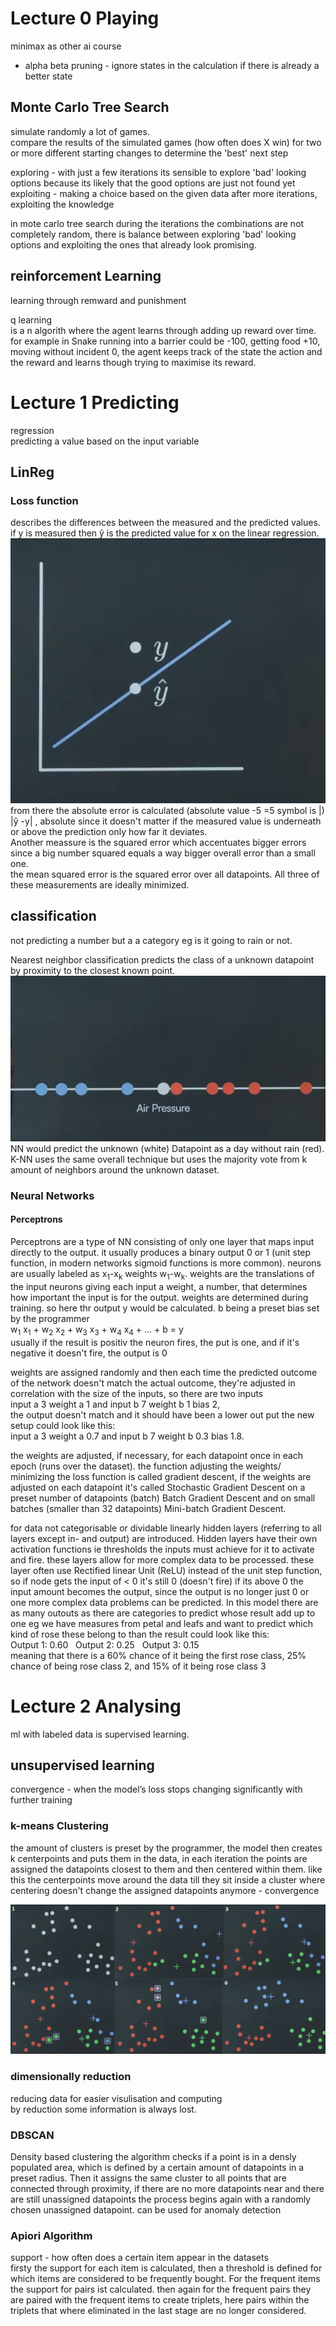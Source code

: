 # Lecture 0 Playing
minimax as other ai course
* alpha beta pruning - ignore states in the calculation if there is already a better state 
## Monte Carlo Tree Search
simulate randomly a lot of games.  
compare the results of the simulated games (how often does X win) for two or more different starting changes to determine the 'best' next step  

exploring - with just a few iterations its sensible to explore 'bad' looking options because its likely that the good options are just not found yet   
exploiting - making a choice based on the given data after more iterations, exploiting the knowledge   

in mote carlo tree search during the iterations the combinations are not completely random, there is balance between exploring 'bad' looking options and exploiting the ones that already look promising.  

## reinforcement Learning
learning through remward and punishment  

q learning  
is a n algorith where the agent learns through adding up reward over time. for example in Snake running into a barrier could be -100, getting food +10, moving without incident 0, the agent keeps track of the state the action and the reward and learns though trying to maximise its reward.  

# Lecture 1 Predicting
regression  
predicting a value based on the input variable  
## LinReg

### Loss function  
describes the differences between the measured and the predicted values. if y is measured then ŷ is the predicted value for x on the linear regression. 
![loss function](./pics/loss_function.png)
from there the absolute error is calculated (absolute value -5 =5 symbol is |) |ŷ -y| , absolute since it doesn't matter if the measured value is underneath or above the prediction only how far it deviates.   
Another meassure is the squared error which accentuates bigger errors since a big number squared equals a way bigger overall error than a small one.  
the mean squared error is the squared error over all datapoints. All three of these measurements are ideally minimized.

## classification
not predicting a number but a a category eg is it going to rain or not.  

Nearest neighbor classification predicts the class of a unknown datapoint by proximity to the closest known point.
![Neirest Neighbor](./pics/NN.png)
NN would predict the unknown (white) Datapoint as a day without rain (red).   
K-NN uses the same overall technique but uses the majority vote from k amount of neighbors around the unknown dataset.  

### Neural Networks
#### Perceptrons

Perceptrons are a type of NN consisting of only one layer that maps input directly to the output. it usually produces a binary output 0 or 1 (unit step function, in modern networks sigmoid functions is more common). neurons are usually labeled as x<sub>1</sub>-x<sub>k</sub> weights w<sub>1</sub>-w<sub>k</sub>. weights are the translations of the input neurons giving each input a weight, a number, that determines how important the input is for the output. weights are determined during training. so here thr output y would be calculated. b being a preset bias set by the programmer  
w<sub>1</sub> x<sub>1</sub> + w<sub>2</sub> x<sub>2</sub> + w<sub>3</sub> x<sub>3</sub> + w<sub>4</sub> x<sub>4</sub> + ... + b = y   
usually if the result is positiv the neuron fires, the put is one, and if it's negative it doesn't fire, the output is 0    

weights are assigned randomly and then each time the predicted outcome of the network doesn't match the actual outcome, they're adjusted in correlation with the size of the inputs, so there are two inputs   
input a 3 weight a 1 and input b 7 weight b 1 bias 2,   
the output doesn't match and it should have been a lower out put the new setup could look like this:   
input a 3 weight a 0.7 and input b 7 weight b 0.3 bias 1.8.   

the weights are adjusted, if necessary, for each datapoint once in each epoch (runs over the dataset). the function adjusting the weights/ minimizing the loss function is called gradient descent, if the weights are adjusted on each datapoint it's called Stochastic Gradient Descent on a preset number of datapoints (batch) Batch Gradient Descent and on small batches (smaller than 32 datapoints) Mini-batch Gradient Descent.   

for data not categorisable or dividable linearly hidden layers (referring to all layers except in- and output) are introduced. Hidden layers have their own activation functions ie thresholds the inputs must achieve for it to activate and fire. these layers allow for more complex data to be processed. these layer often use Rectified linear Unit (ReLU) instead of the unit step function, so if node gets the input of < 0 it's still 0 (doesn't fire) if its above 0 the input amount becomes the output, since the output is no longer just 0 or one more complex data problems can be predicted. In this model there are as many outouts as there are categories to predict whose result add up to one eg we have measures from petal and leafs and want to predict which kind of rose these belong to than the result could look like this:   
Output 1: 0.60 &nbsp; Output 2: 0.25 &nbsp; Output 3: 0.15   
meaning that there is a 60% chance of it being the first rose class, 25% chance of being rose class 2, and 15% of it being rose class 3

# Lecture 2 Analysing
ml with labeled data is supervised learning.
## unsupervised learning
convergence - when the model’s loss stops changing significantly with further training
### k-means Clustering
the amount of clusters is preset by the programmer, the model then creates k centerpoints and puts them in the data, in each iteration the points are assigned the datapoints closest to them and then centered within them. like this the centerpoints move around the data till they sit inside a cluster where centering doesn't change the assigned datapoints anymore - convergence

![k-means clustering](./pics/k-means_clustering.png)

### dimensionally reduction
reducing data for easier visulisation and computing   
by reduction some information is always lost.

### DBSCAN
Density based clustering the algorithm checks if a point is in a densly populated area, which is defined by a certain amount of datapoints in a preset radius. Then it assigns the same cluster to all points that are connected through proximity, if there are no more datapoints near and there are still unassigned datapoints the process begins again with a randomly chosen unassigned datapoint. can be used for anomaly detection

### Apiori Algorithm
support - how often does a certain item appear in the datasets   
firsty the support for each item is calculated, then a threshold is defined for which items are considered to be frequently bought. For the frequent items the support for pairs ist calculated. then again for the frequent pairs they are paired with the frequent items to create triplets, here pairs within the triplets that where eliminated in the last stage are no longer considered.


